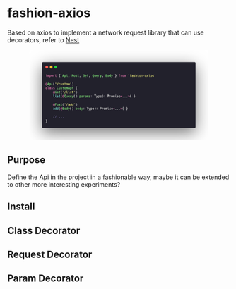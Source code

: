 # fashion-axios

Based on axios to implement a network request library that can use decorators, refer to [Nest](https://github.com/nestjs/nest)

<p align="center">
    <!-- <img width="80%" src="assets/config.png" /> -->
    <img width="80%" src="assets/request.png" />
</p>

## Purpose

Define the Api in the project in a fashionable way, maybe it can be extended to other more interesting experiments?

## Install

## Class Decorator

## Request Decorator

## Param Decorator
